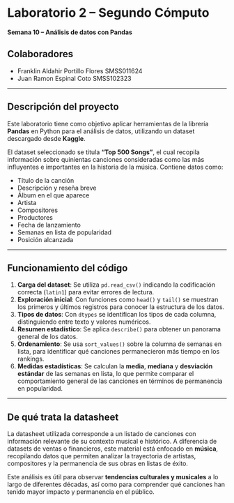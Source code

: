 # Laboratorio 2 – Segundo Cómputo  
**Semana 10 – Análisis de datos con Pandas**  

## Colaboradores  
- Franklin Aldahir Portillo Flores SMSS011624
- Juan Ramon Espinal Coto SMSS102323  

---

## Descripción del proyecto  
Este laboratorio tiene como objetivo aplicar herramientas de la librería **Pandas** en Python para el análisis de datos, utilizando un dataset descargado desde **Kaggle**.  

El dataset seleccionado se titula **“Top 500 Songs”**, el cual recopila información sobre quinientas canciones consideradas como las más influyentes e importantes en la historia de la música. Contiene datos como:  
- Título de la canción  
- Descripción y reseña breve  
- Álbum en el que aparece  
- Artista  
- Compositores  
- Productores  
- Fecha de lanzamiento  
- Semanas en lista de popularidad  
- Posición alcanzada  

---

## Funcionamiento del código  
1. **Carga del dataset**: Se utiliza `pd.read_csv()` indicando la codificación correcta (`latin1`) para evitar errores de lectura.  
2. **Exploración inicial**: Con funciones como `head()` y `tail()` se muestran los primeros y últimos registros para conocer la estructura de los datos.  
3. **Tipos de datos**: Con `dtypes` se identifican los tipos de cada columna, distinguiendo entre texto y valores numéricos.  
4. **Resumen estadístico**: Se aplica `describe()` para obtener un panorama general de los datos.  
5. **Ordenamiento**: Se usa `sort_values()` sobre la columna de semanas en lista, para identificar qué canciones permanecieron más tiempo en los rankings.  
6. **Medidas estadísticas**: Se calculan la **media**, **mediana** y **desviación estándar** de las semanas en lista, lo que permite comparar el comportamiento general de las canciones en términos de permanencia en popularidad.  

---

## De qué trata la datasheet  
La datasheet utilizada corresponde a un listado de canciones con información relevante de su contexto musical e histórico. A diferencia de datasets de ventas o financieros, este material está enfocado en **música**, recopilando datos que permiten analizar la trayectoria de artistas, compositores y la permanencia de sus obras en listas de éxito.  

Este análisis es útil para observar **tendencias culturales y musicales** a lo largo de diferentes décadas, así como para comprender qué canciones han tenido mayor impacto y permanencia en el público.  
